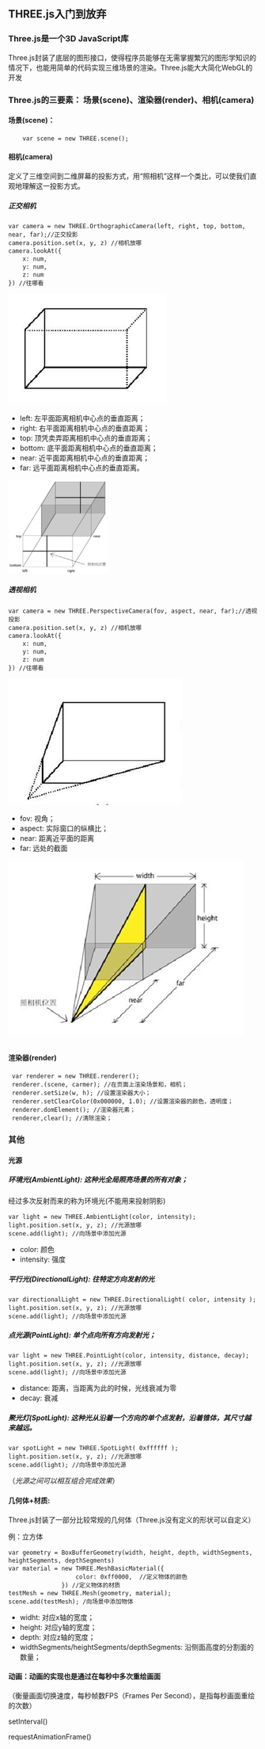 ## THREE.js入门到放弃
### Three.js是一个3D JavaScript库
Three.js封装了底层的图形接口，使得程序员能够在无需掌握繁冗的图形学知识的情况下，也能用简单的代码实现三维场景的渲染。Three.js能大大简化WebGL的开发
### Three.js的三要素： 场景(scene)、渲染器(render)、相机(camera)
#### 场景(scene)： 
```text
    var scene = new THREE.scene();
```
#### 相机(camera)
定义了三维空间到二维屏幕的投影方式，用“照相机”这样一个类比，可以使我们直观地理解这一投影方式。
##### 正交相机
```text
var camera = new THREE.OrthographicCamera(left, right, top, bottom, near, far);//正交投影
camera.position.set(x, y, z) //相机放哪
camera.lookAt({
    x: num,
    y: num,
    z: num
}) //往哪看
```
<img src="./img/orthographic.png" />

* left: 左平面距离相机中心点的垂直距离；
* right: 右平面距离相机中心点的垂直距离；
* top: 顶凭卖弄距离相机中心点的垂直距离；
* bottom: 底平面距离相机中心点的垂直距离；
* near: 近平面距离相机中心点的垂直距离；
* far: 远平面距离相机中心点的垂直距离。

<img width="200px" src="./img/orthographicParameter.png" />
 
##### 透视相机
```text
var camera = new THREE.PerspectiveCamera(fov, aspect, near, far);//透视投影
camera.position.set(x, y, z) //相机放哪
camera.lookAt({
    x: num,
    y: num,
    z: num
}) //往哪看
```
<img src="./img/perspective.jpg" />

* fov: 视角；
* aspect: 实际窗口的纵横比；
* near: 距离近平面的距离
* far: 远处的截面

<img src="./img/perspectiveParameter.png" />

###### 
#### 渲染器(render)
```text
 var renderer = new THREE.renderer();
 renderer.(scene, carmer); //在页面上渲染场景和，相机；
 renderer.setSize(w, h); //设置渲染器大小；
 renderer.setClearColor(0x000000, 1.0); //设置渲染器的颜色，透明度；
 renderer.domElement(); //渲染器元素；
 renderer,clear(); //清除渲染；
```
### 其他
#### 光源
##### 环境光(AmbientLight): 这种光全局照亮场景的所有对象；
经过多次反射而来的称为环境光(不能用来投射阴影)
```text
var light = new THREE.AmbientLight(color, intensity);
light.position.set(x, y, z); //光源放哪
scene.add(light); //向场景中添加光源
```
* color: 颜色
* intensity: 强度
##### 平行光(DirectionalLight): 往特定方向发射的光
```text
var directionalLight = new THREE.DirectionalLight( color, intensity );
light.position.set(x, y, z); //光源放哪
scene.add(light); //向场景中添加光源
```
##### 点光源(PointLight): 单个点向所有方向发射光；
```text
var light = new THREE.PointLight(color, intensity, distance, decay); 
light.position.set(x, y, z); //光源放哪
scene.add(light); //向场景中添加光源
```
* distance: 距离，当距离为此的时候，光线衰减为零
* decay: 衰减
##### 聚光灯(SpotLight): 这种光从沿着一个方向的单个点发射，沿着锥体，其尺寸越来越远。
```text
var spotLight = new THREE.SpotLight( 0xffffff );
light.position.set(x, y, z); //光源放哪
scene.add(light); //向场景中添加光源
```
（*光源之间可以相互组合完成效果*）
#### 几何体+材质:
Three.js封装了一部分比较常规的几何体（Three.js没有定义的形状可以自定义）

例：立方体
```text
var geometry = BoxBufferGeometry(width, height, depth, widthSegments, heightSegments, depthSegments)
var material = new THREE.MeshBasicMaterial({
                   color: 0xff0000,  //定义物体的颜色 
               }) //定义物体的材质
testMesh = new THREE.Mesh(geometry, material);
scene.add(testMesh); /向场景中添加物体
```
* widht: 对应x轴的宽度；
* height: 对应y轴的宽度；
* depth: 对应z轴的宽度；
* widthSegments/heightSegments/depthSegments: 沿侧面高度的分割面的数量；

#### 动画：动画的实现也是通过在每秒中多次重绘画面
（衡量画面切换速度，每秒帧数FPS（Frames Per Second），是指每秒画面重绘的次数）

setInterval()

requestAnimationFrame()
